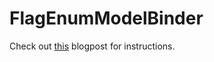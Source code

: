 # FlagEnumModelBinder
Check out [this](https://jeroenhildering.com/2014/03/28/asp-net-mvc-flag-enumeration-model-binder/) blogpost for instructions.
